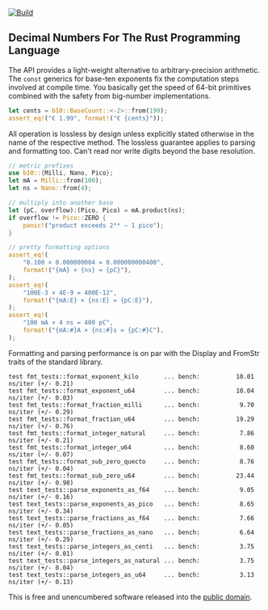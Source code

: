 [![Build](https://github.com/pascaldekloe/b10/actions/workflows/rust.yml/badge.svg)](https://github.com/pascaldekloe/b10/actions/workflows/rust.yml)

## Decimal Numbers For The Rust Programming Language

The API provides a light-weight alternative to arbitrary-precision arithmetic.
The `const` generics for base-ten exponents fix the computation steps involved
at compile time. You basically get the speed of 64-bit primitives combined with
the safety from big-number implementations.

```rust
let cents = b10::BaseCount::<-2>::from(199);
assert_eq!("€ 1.99", format!("€ {cents}"));
```

All operation is lossless by design unless explicitly stated otherwise in the
name of the respective method. The lossless guarantee applies to parsing and
formatting too. Can't read nor write digits beyond the base resolution.

```rust
// metric prefixes
use b10::{Milli, Nano, Pico};
let mA = Milli::from(100);
let ns = Nano::from(4);

// multiply into another base
let (pC, overflow):(Pico, Pico) = mA.product(ns);
if overflow != Pico::ZERO {
    panic!("product exceeds 2⁶⁴ − 1 pico");
}

// pretty formatting options
assert_eq!(
    "0.100 × 0.000000004 = 0.000000000400",
    format!("{mA} × {ns} = {pC}"),
);
assert_eq!(
    "100E-3 × 4E-9 = 400E-12",
    format!("{mA:E} × {ns:E} = {pC:E}"),
);
assert_eq!(
    "100 mA × 4 ns = 400 pC",
    format!("{mA:#}A × {ns:#}s = {pC:#}C"),
);
```

Formatting and parsing performance is on par with the Display and FromStr traits
of the standard library.

```
test fmt_tests::format_exponent_kilo       ... bench:          10.01 ns/iter (+/- 0.21)
test fmt_tests::format_exponent_u64        ... bench:          10.04 ns/iter (+/- 0.03)
test fmt_tests::format_fraction_milli      ... bench:           9.70 ns/iter (+/- 0.29)
test fmt_tests::format_fraction_u64        ... bench:          19.29 ns/iter (+/- 0.76)
test fmt_tests::format_integer_natural     ... bench:           7.86 ns/iter (+/- 0.21)
test fmt_tests::format_integer_u64         ... bench:           8.60 ns/iter (+/- 0.07)
test fmt_tests::format_sub_zero_quecto     ... bench:           8.76 ns/iter (+/- 0.04)
test fmt_tests::format_sub_zero_u64        ... bench:          23.44 ns/iter (+/- 0.98)
test text_tests::parse_exponents_as_f64    ... bench:           9.05 ns/iter (+/- 0.16)
test text_tests::parse_exponents_as_pico   ... bench:           8.65 ns/iter (+/- 0.34)
test text_tests::parse_fractions_as_f64    ... bench:           7.66 ns/iter (+/- 0.05)
test text_tests::parse_fractions_as_nano   ... bench:           6.64 ns/iter (+/- 0.29)
test text_tests::parse_integers_as_centi   ... bench:           3.75 ns/iter (+/- 0.01)
test text_tests::parse_integers_as_natural ... bench:           3.75 ns/iter (+/- 0.04)
test text_tests::parse_integers_as_u64     ... bench:           3.13 ns/iter (+/- 0.13)

```

This is free and unencumbered software released into the
[public domain](https://creativecommons.org/publicdomain/zero/1.0).
